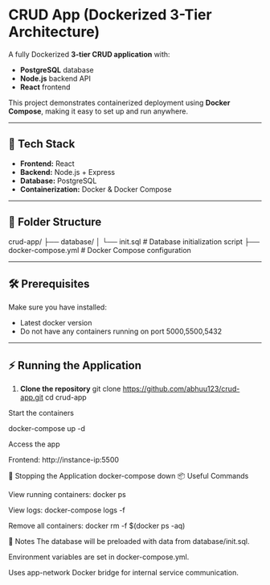 
# CRUD App (Dockerized 3-Tier Architecture)

A fully Dockerized **3-tier CRUD application** with:
- **PostgreSQL** database
- **Node.js** backend API
- **React** frontend

This project demonstrates containerized deployment using **Docker Compose**, making it easy to set up and run anywhere.

---

## 🚀 Tech Stack
- **Frontend:** React
- **Backend:** Node.js + Express
- **Database:** PostgreSQL
- **Containerization:** Docker & Docker Compose

---

## 📂 Folder Structure

crud-app/
├── database/
│ └── init.sql # Database initialization script
├── docker-compose.yml # Docker Compose configuration

---

## 🛠 Prerequisites
Make sure you have installed:
- Latest docker version
- Do not have any containers running on port 5000,5500,5432

---

## ⚡ Running the Application

1. **Clone the repository**
git clone https://github.com/abhuu123/crud-app.git
cd crud-app

Start the containers

docker-compose up -d

Access the app

Frontend: http://instance-ip:5500


🛑 Stopping the Application
docker-compose down
📦 Useful Commands

View running containers:
docker ps

View logs:
docker-compose logs -f

Remove all containers:
docker rm -f $(docker ps -aq)

📌 Notes
The database will be preloaded with data from database/init.sql.

Environment variables are set in docker-compose.yml.

Uses app-network Docker bridge for internal service communication.
